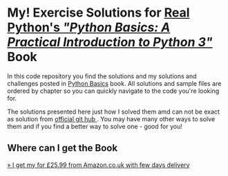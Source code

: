 # My! Exercise Solutions for [Real Python's *"Python Basics: A Practical Introduction to Python 3"*](https://realpython.com/products/python-basics-book/) Book

In this code repository you find the solutions and my solutions and challenges posted in  [Python Basics](https://realpython.com/products/python-basics-book/) book. All solutions and sample files are ordered by chapter so you can quickly navigate to the code you're looking for.

The solutions presented here just how I solved them amd can not be exact as solution from  [official git hub ](https://github.com/realpython/python-basics-exercises). You may have many other ways to solve them and if you find a better way to solve one - good for you!


## Where can I get the Book

[» I get my for £25.99 from Amazon.co.uk with few days delivery ](https://www.amazon.co.uk/gp/product/1775093328/ref=ppx_yo_dt_b_search_asin_title?ie=UTF8&psc=1)
